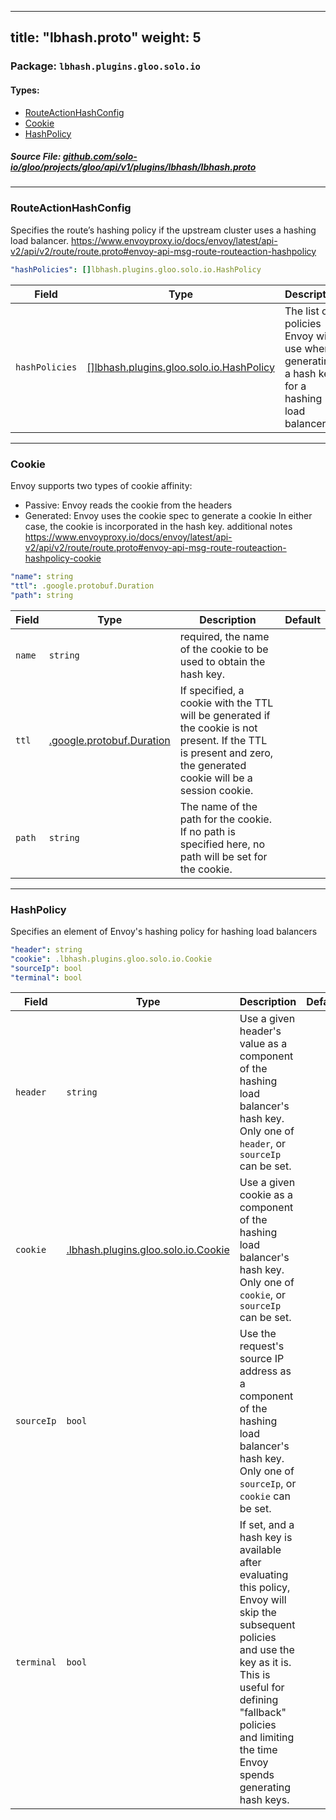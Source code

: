 
---
title: "lbhash.proto"
weight: 5
---

<!-- Code generated by solo-kit. DO NOT EDIT. -->


### Package: `lbhash.plugins.gloo.solo.io` 
#### Types:


- [RouteActionHashConfig](#routeactionhashconfig)
- [Cookie](#cookie)
- [HashPolicy](#hashpolicy)
  



##### Source File: [github.com/solo-io/gloo/projects/gloo/api/v1/plugins/lbhash/lbhash.proto](https://github.com/solo-io/gloo/blob/master/projects/gloo/api/v1/plugins/lbhash/lbhash.proto)





---
### RouteActionHashConfig

 
Specifies the route’s hashing policy if the upstream cluster uses a hashing load balancer.
https://www.envoyproxy.io/docs/envoy/latest/api-v2/api/v2/route/route.proto#envoy-api-msg-route-routeaction-hashpolicy

```yaml
"hashPolicies": []lbhash.plugins.gloo.solo.io.HashPolicy

```

| Field | Type | Description | Default |
| ----- | ---- | ----------- |----------- | 
| `hashPolicies` | [[]lbhash.plugins.gloo.solo.io.HashPolicy](../lbhash.proto.sk/#hashpolicy) | The list of policies Envoy will use when generating a hash key for a hashing load balancer. |  |




---
### Cookie

 
Envoy supports two types of cookie affinity:
- Passive: Envoy reads the cookie from the headers
- Generated: Envoy uses the cookie spec to generate a cookie
In either case, the cookie is incorporated in the hash key.
additional notes https://www.envoyproxy.io/docs/envoy/latest/api-v2/api/v2/route/route.proto#envoy-api-msg-route-routeaction-hashpolicy-cookie

```yaml
"name": string
"ttl": .google.protobuf.Duration
"path": string

```

| Field | Type | Description | Default |
| ----- | ---- | ----------- |----------- | 
| `name` | `string` | required, the name of the cookie to be used to obtain the hash key. |  |
| `ttl` | [.google.protobuf.Duration](https://developers.google.com/protocol-buffers/docs/reference/csharp/class/google/protobuf/well-known-types/duration) | If specified, a cookie with the TTL will be generated if the cookie is not present. If the TTL is present and zero, the generated cookie will be a session cookie. |  |
| `path` | `string` | The name of the path for the cookie. If no path is specified here, no path will be set for the cookie. |  |




---
### HashPolicy

 
Specifies an element of Envoy's hashing policy for hashing load balancers

```yaml
"header": string
"cookie": .lbhash.plugins.gloo.solo.io.Cookie
"sourceIp": bool
"terminal": bool

```

| Field | Type | Description | Default |
| ----- | ---- | ----------- |----------- | 
| `header` | `string` | Use a given header's value as a component of the hashing load balancer's hash key. Only one of `header`, or `sourceIp` can be set. |  |
| `cookie` | [.lbhash.plugins.gloo.solo.io.Cookie](../lbhash.proto.sk/#cookie) | Use a given cookie as a component of the hashing load balancer's hash key. Only one of `cookie`, or `sourceIp` can be set. |  |
| `sourceIp` | `bool` | Use the request's source IP address as a component of the hashing load balancer's hash key. Only one of `sourceIp`, or `cookie` can be set. |  |
| `terminal` | `bool` | If set, and a hash key is available after evaluating this policy, Envoy will skip the subsequent policies and use the key as it is. This is useful for defining "fallback" policies and limiting the time Envoy spends generating hash keys. |  |





<!-- Start of HubSpot Embed Code -->
<script type="text/javascript" id="hs-script-loader" async defer src="//js.hs-scripts.com/5130874.js"></script>
<!-- End of HubSpot Embed Code -->
